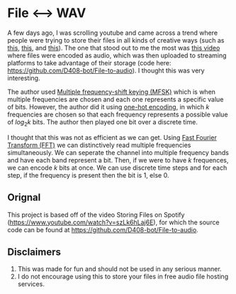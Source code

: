 # File <--> WAV

A few days ago, I was scrolling youtube and came across a trend where people were trying to store their files in all kinds of creative ways (such as [this](https://www.youtube.com/watch?v=c_arQ-6ElYI), [this](https://www.youtube.com/watch?v=z16rzIF5J40), and [this](https://www.youtube.com/watch?v=qFZQPvdL5fQ)). The one that stood out to me the most was [this video](https://www.youtube.com/watch?v=szLk6hLaj6E) where files were encoded as audio, which was then uploaded to streaming platforms to take advantage of their storage (code here: https://github.com/D408-bot/File-to-audio). I thought this was very interesting. 

The author used [Multiple frequency-shift keying (MFSK)](https://en.wikipedia.org/wiki/Multiple_frequency-shift_keying) which is when multiple frequencies are chosen and each one represents a specific value of bits. However, the author did it using [one-hot encoding](https://en.wikipedia.org/wiki/One-hot), in which $k$ frequencies are chosen so that each frequency represents a possible value of $log_2k$ bits. The author then played one bit over a discrete time.

I thought that this was not as efficient as we can get. Using [Fast Fourier Transform (FFT)](https://en.wikipedia.org/wiki/Fast_Fourier_transform) we can distinctively read multiple frequencies simultaneously. We can seperate the channel into multiple frequency bands and have each band represent a bit. Then, if we were to have $k$ frequences, we can encode $k$ bits at once. We can use discrete time steps and for each step, if the frequency is present then the bit is $1$, else $0$.

## Orignal

This project is based off of the video Storing Files on Spotify (https://www.youtube.com/watch?v=szLk6hLaj6E), for which the source code can be found at https://github.com/D408-bot/File-to-audio.

## Disclaimers

1. This was made for fun and should not be used in any serious manner.
2. I do not encourage using this to store your files in free audio file hosting services.